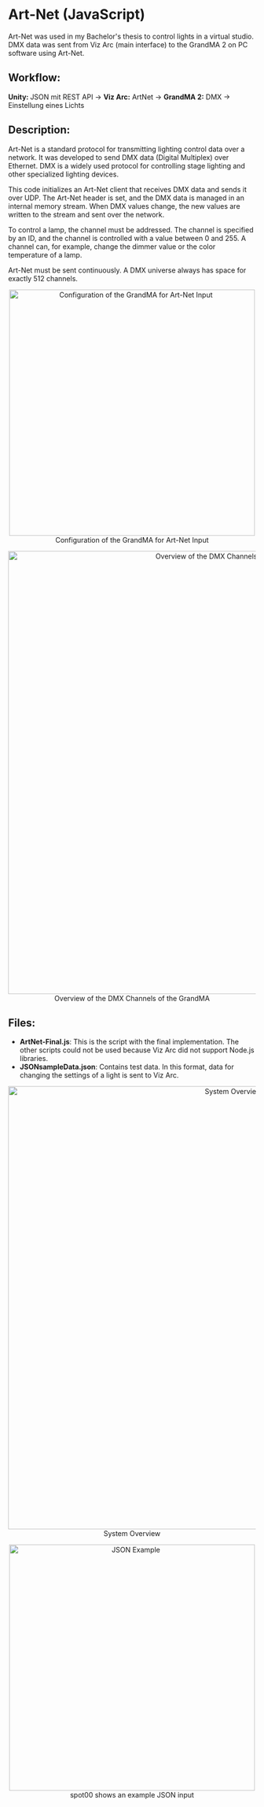 # Art-Net (JavaScript)


<p>Art-Net was used in my Bachelor's thesis to control lights in a virtual studio. DMX data was sent from Viz Arc (main interface) to the GrandMA 2 on PC software using Art-Net.</p>

<h2>Workflow:</h2>
<b>Unity: </b>JSON mit REST API → <b>Viz Arc:</b> ArtNet → <b>GrandMA 2:</b> DMX → Einstellung eines Lichts


<h2>Description:</h2>
<p>Art-Net is a standard protocol for transmitting lighting control data over a network. It was developed to send DMX data (Digital Multiplex) over Ethernet. DMX is a widely used protocol for controlling stage lighting and other specialized lighting devices.</p>

<p>This code initializes an Art-Net client that receives DMX data and sends it over UDP. The Art-Net header is set, and the DMX data is managed in an internal memory stream. When DMX values change, the new values are written to the stream and sent over the network.</p>

<p>To control a lamp, the channel must be addressed. The channel is specified by an ID, and the channel is controlled with a value between 0 and 255. A channel can, for example, change the dimmer value or the color temperature of a lamp.</p>

<p>Art-Net must be sent continuously. A DMX universe always has space for exactly 512 channels.</p>

<p align="center">
    <img width="500" alt="Configuration of the GrandMA for Art-Net Input" src="https://github.com/majamichaelis/ArtNet-JavaScript/assets/73911655/2968f4cf-f5ed-440c-a4e2-3731d6148e3d">
    <br>Configuration of the GrandMA for Art-Net Input
</p>

<p align="center">
    <img width="900" alt="Overview of the DMX Channels of the GrandMA" src="https://github.com/majamichaelis/ArtNet-JavaScript/assets/73911655/93d19fec-6930-4fce-b47f-4532caf364fd">
    <br>Overview of the DMX Channels of the GrandMA
</p>

<h2>Files:</h2>
<ul>
    <li><strong>ArtNet-Final.js</strong>: This is the script with the final implementation. The other scripts could not be used because Viz Arc did not support Node.js libraries.</li>
    <li><strong>JSONsampleData.json</strong>: Contains test data. In this format, data for changing the settings of a light is sent to Viz Arc.</li>
</ul>

<p align="center">
    <img width="900" alt="System Overview" src="https://github.com/majamichaelis/ArtNet-JavaScript/assets/73911655/c7e228ec-6ba3-4be8-a400-1b3a477d2931">
    <br> System Overview
</p>
<p align="center">
    <img width="500" alt="JSON Example" src="https://github.com/majamichaelis/ArtNet-JavaScript/assets/73911655/2a6749ad-3fd4-47fc-a8b8-7da9d840d377">
    <br> spot00 shows an example JSON input
</p>

